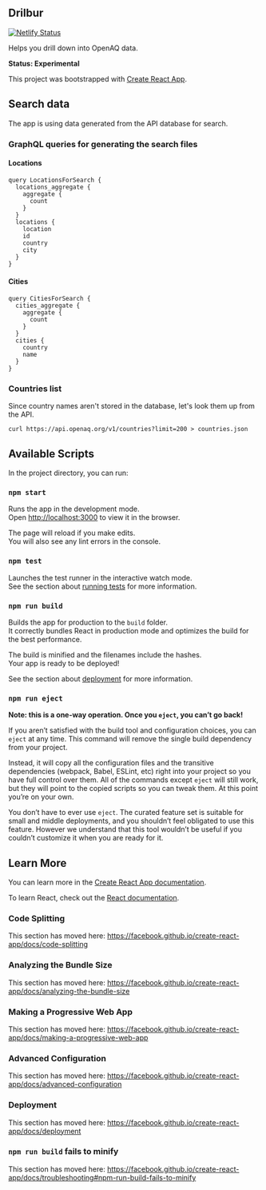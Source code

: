 ## Drilbur

[![Netlify Status](https://api.netlify.com/api/v1/badges/8c061fb4-4db0-4f2e-8a9a-7a4614d3f776/deploy-status)](https://app.netlify.com/sites/drilbur/deploys)

Helps you drill down into OpenAQ data.

**Status: Experimental**

This project was bootstrapped with [Create React App](https://github.com/facebook/create-react-app).

## Search data

The app is using data generated from the API database for search.

### GraphQL queries for generating the search files

#### Locations

```
query LocationsForSearch {
  locations_aggregate {
    aggregate {
      count
    }
  }
  locations {
    location
    id
    country
    city
  }
}
```

#### Cities

```
query CitiesForSearch {
  cities_aggregate {
    aggregate {
      count
    }
  }
  cities {
    country
    name
  }
}
```

### Countries list

Since country names aren't stored in the database, let's look them up from the API.

```
curl https://api.openaq.org/v1/countries?limit=200 > countries.json
```

## Available Scripts

In the project directory, you can run:

### `npm start`

Runs the app in the development mode.<br />
Open [http://localhost:3000](http://localhost:3000) to view it in the browser.

The page will reload if you make edits.<br />
You will also see any lint errors in the console.

### `npm test`

Launches the test runner in the interactive watch mode.<br />
See the section about [running tests](https://facebook.github.io/create-react-app/docs/running-tests) for more information.

### `npm run build`

Builds the app for production to the `build` folder.<br />
It correctly bundles React in production mode and optimizes the build for the best performance.

The build is minified and the filenames include the hashes.<br />
Your app is ready to be deployed!

See the section about [deployment](https://facebook.github.io/create-react-app/docs/deployment) for more information.

### `npm run eject`

**Note: this is a one-way operation. Once you `eject`, you can’t go back!**

If you aren’t satisfied with the build tool and configuration choices, you can `eject` at any time. This command will remove the single build dependency from your project.

Instead, it will copy all the configuration files and the transitive dependencies (webpack, Babel, ESLint, etc) right into your project so you have full control over them. All of the commands except `eject` will still work, but they will point to the copied scripts so you can tweak them. At this point you’re on your own.

You don’t have to ever use `eject`. The curated feature set is suitable for small and middle deployments, and you shouldn’t feel obligated to use this feature. However we understand that this tool wouldn’t be useful if you couldn’t customize it when you are ready for it.

## Learn More

You can learn more in the [Create React App documentation](https://facebook.github.io/create-react-app/docs/getting-started).

To learn React, check out the [React documentation](https://reactjs.org/).

### Code Splitting

This section has moved here: https://facebook.github.io/create-react-app/docs/code-splitting

### Analyzing the Bundle Size

This section has moved here: https://facebook.github.io/create-react-app/docs/analyzing-the-bundle-size

### Making a Progressive Web App

This section has moved here: https://facebook.github.io/create-react-app/docs/making-a-progressive-web-app

### Advanced Configuration

This section has moved here: https://facebook.github.io/create-react-app/docs/advanced-configuration

### Deployment

This section has moved here: https://facebook.github.io/create-react-app/docs/deployment

### `npm run build` fails to minify

This section has moved here: https://facebook.github.io/create-react-app/docs/troubleshooting#npm-run-build-fails-to-minify
